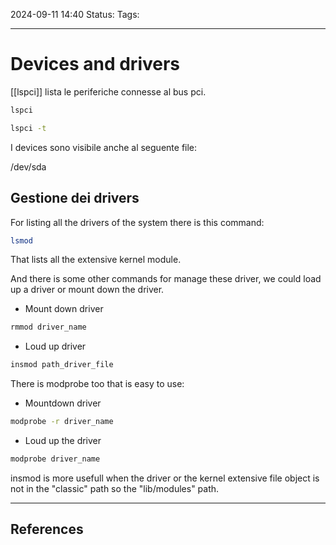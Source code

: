 2024-09-11 14:40
Status:
Tags:
___
# Devices and drivers

[[lspci]] lista le periferiche connesse al bus pci.

```bash
lspci 
```

```bash
lspci -t
```

I devices sono visibile anche al seguente file:

/dev/sda

## Gestione dei drivers

For listing all the drivers of the system there is this command:

```bash
lsmod
```

That lists all the extensive kernel module.

And there is some other commands for manage these driver, we could load up a driver or mount down the driver.

- Mount down driver

```bash
rmmod driver_name
```

- Loud up driver

```bash
insmod path_driver_file
```

There is modprobe too that is easy to use:
- Mountdown driver
```bash
modprobe -r driver_name
```
- Loud up the driver
```bash
modprobe driver_name
```

insmod is more usefull when the driver or the kernel extensive file object is not in the "classic" path so the "lib/modules" path.

___
## References
